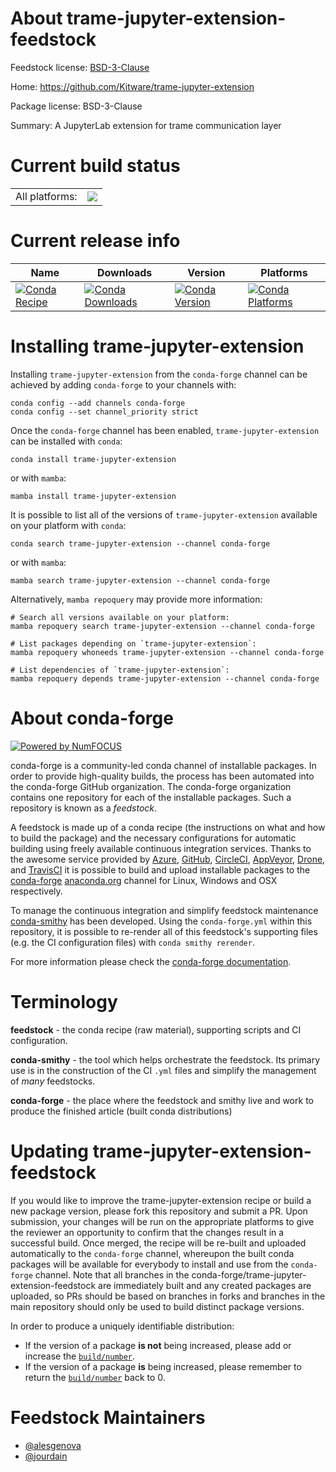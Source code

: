About trame-jupyter-extension-feedstock
=======================================

Feedstock license: [BSD-3-Clause](https://github.com/conda-forge/trame-jupyter-extension-feedstock/blob/main/LICENSE.txt)

Home: https://github.com/Kitware/trame-jupyter-extension

Package license: BSD-3-Clause

Summary: A JupyterLab extension for trame communication layer

Current build status
====================


<table><tr><td>All platforms:</td>
    <td>
      <a href="https://dev.azure.com/conda-forge/feedstock-builds/_build/latest?definitionId=22034&branchName=main">
        <img src="https://dev.azure.com/conda-forge/feedstock-builds/_apis/build/status/trame-jupyter-extension-feedstock?branchName=main">
      </a>
    </td>
  </tr>
</table>

Current release info
====================

| Name | Downloads | Version | Platforms |
| --- | --- | --- | --- |
| [![Conda Recipe](https://img.shields.io/badge/recipe-trame--jupyter--extension-green.svg)](https://anaconda.org/conda-forge/trame-jupyter-extension) | [![Conda Downloads](https://img.shields.io/conda/dn/conda-forge/trame-jupyter-extension.svg)](https://anaconda.org/conda-forge/trame-jupyter-extension) | [![Conda Version](https://img.shields.io/conda/vn/conda-forge/trame-jupyter-extension.svg)](https://anaconda.org/conda-forge/trame-jupyter-extension) | [![Conda Platforms](https://img.shields.io/conda/pn/conda-forge/trame-jupyter-extension.svg)](https://anaconda.org/conda-forge/trame-jupyter-extension) |

Installing trame-jupyter-extension
==================================

Installing `trame-jupyter-extension` from the `conda-forge` channel can be achieved by adding `conda-forge` to your channels with:

```
conda config --add channels conda-forge
conda config --set channel_priority strict
```

Once the `conda-forge` channel has been enabled, `trame-jupyter-extension` can be installed with `conda`:

```
conda install trame-jupyter-extension
```

or with `mamba`:

```
mamba install trame-jupyter-extension
```

It is possible to list all of the versions of `trame-jupyter-extension` available on your platform with `conda`:

```
conda search trame-jupyter-extension --channel conda-forge
```

or with `mamba`:

```
mamba search trame-jupyter-extension --channel conda-forge
```

Alternatively, `mamba repoquery` may provide more information:

```
# Search all versions available on your platform:
mamba repoquery search trame-jupyter-extension --channel conda-forge

# List packages depending on `trame-jupyter-extension`:
mamba repoquery whoneeds trame-jupyter-extension --channel conda-forge

# List dependencies of `trame-jupyter-extension`:
mamba repoquery depends trame-jupyter-extension --channel conda-forge
```


About conda-forge
=================

[![Powered by
NumFOCUS](https://img.shields.io/badge/powered%20by-NumFOCUS-orange.svg?style=flat&colorA=E1523D&colorB=007D8A)](https://numfocus.org)

conda-forge is a community-led conda channel of installable packages.
In order to provide high-quality builds, the process has been automated into the
conda-forge GitHub organization. The conda-forge organization contains one repository
for each of the installable packages. Such a repository is known as a *feedstock*.

A feedstock is made up of a conda recipe (the instructions on what and how to build
the package) and the necessary configurations for automatic building using freely
available continuous integration services. Thanks to the awesome service provided by
[Azure](https://azure.microsoft.com/en-us/services/devops/), [GitHub](https://github.com/),
[CircleCI](https://circleci.com/), [AppVeyor](https://www.appveyor.com/),
[Drone](https://cloud.drone.io/welcome), and [TravisCI](https://travis-ci.com/)
it is possible to build and upload installable packages to the
[conda-forge](https://anaconda.org/conda-forge) [anaconda.org](https://anaconda.org/)
channel for Linux, Windows and OSX respectively.

To manage the continuous integration and simplify feedstock maintenance
[conda-smithy](https://github.com/conda-forge/conda-smithy) has been developed.
Using the ``conda-forge.yml`` within this repository, it is possible to re-render all of
this feedstock's supporting files (e.g. the CI configuration files) with ``conda smithy rerender``.

For more information please check the [conda-forge documentation](https://conda-forge.org/docs/).

Terminology
===========

**feedstock** - the conda recipe (raw material), supporting scripts and CI configuration.

**conda-smithy** - the tool which helps orchestrate the feedstock.
                   Its primary use is in the construction of the CI ``.yml`` files
                   and simplify the management of *many* feedstocks.

**conda-forge** - the place where the feedstock and smithy live and work to
                  produce the finished article (built conda distributions)


Updating trame-jupyter-extension-feedstock
==========================================

If you would like to improve the trame-jupyter-extension recipe or build a new
package version, please fork this repository and submit a PR. Upon submission,
your changes will be run on the appropriate platforms to give the reviewer an
opportunity to confirm that the changes result in a successful build. Once
merged, the recipe will be re-built and uploaded automatically to the
`conda-forge` channel, whereupon the built conda packages will be available for
everybody to install and use from the `conda-forge` channel.
Note that all branches in the conda-forge/trame-jupyter-extension-feedstock are
immediately built and any created packages are uploaded, so PRs should be based
on branches in forks and branches in the main repository should only be used to
build distinct package versions.

In order to produce a uniquely identifiable distribution:
 * If the version of a package **is not** being increased, please add or increase
   the [``build/number``](https://docs.conda.io/projects/conda-build/en/latest/resources/define-metadata.html#build-number-and-string).
 * If the version of a package **is** being increased, please remember to return
   the [``build/number``](https://docs.conda.io/projects/conda-build/en/latest/resources/define-metadata.html#build-number-and-string)
   back to 0.

Feedstock Maintainers
=====================

* [@alesgenova](https://github.com/alesgenova/)
* [@jourdain](https://github.com/jourdain/)

